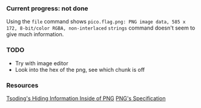### Current progress: not done

Using the `file` command shows `pico.flag.png: PNG image data, 585 x 172, 8-bit/color RGBA, non-interlaced`
`strings` command doesn't seem to give much information.

### TODO
- Try with image editor
- Look into the hex of the png, see which chunk is off

### Resources
[Tsoding's Hiding Information Inside of PNG](https://youtu.be/M9ZwuIv3xz8)
[PNG's Specification](http://www.libpng.org/pub/png/spec/1.2/PNG-Contents.html)